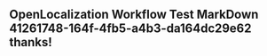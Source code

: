 <properties
ms.topic="hero-topic"
ms.test1="hero-topic"
ms.test2="test"/>

## OpenLocalization Workflow Test MarkDown 41261748-164f-4fb5-a4b3-da164dc29e62 thanks!

